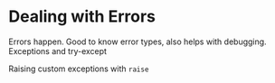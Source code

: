 # Dealing with Errors

Errors happen. Good to know error types, also helps with debugging. Exceptions
and try-except

Raising custom exceptions with `raise`
